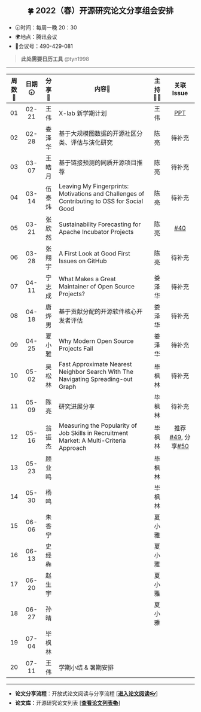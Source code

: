 ## <p align="center">🍀 2022（春）开源研究论文分享组会安排</p>

- 🕣时间：每周一晚 20：30
- 🌍地点：腾讯会议
- 📠会议号：490-429-081

> **此处需要日历工具** @tyn1998

****


周数📆  | 日期🕣 | 分享🙋 | 内容📒 | 主持💂‍♂️ | 关联 Issue 
:--------:|:--------:|:--------:|--------|:--------:|:--------:
01  | 02-21 | 王伟 | X-lab 新学期计划 | 王伟 | [PPT](https://xlab2017.yuque.com/msdpvs/mif83s/25968929)  
02  | 02-28 | 娄泽华 | 基于大规模图数据的开源社区分类、评估与演化研究 | 陈亮 | 待补充 
03  | 03-07 | 王皓月 | 基于链接预测的同质开源项目推荐 | 陈亮 | 待补充 
04  | 03-14 | 伍泰炜 | Leaving My Fingerprints: Motivations and Challenges of Contributing to OSS for Social Good | 陈亮 | 待补充 
05  | 03-21 | 张欣然 | Sustainability Forecasting for Apache Incubator Projects | 陈亮 | [#40](https://github.com/X-lab2017/open-research/issues/40) 
06  | 03-28 | 张翔宇 | A First Look at Good First Issues on GitHub | 陈亮 | 待补充 
07  | 04-11 | 宁志成 | What Makes a Great Maintainer of Open Source Projects? | 娄泽华 | 待补充 
08  | 04-18 | 唐烨男 | 基于贡献分配的开源软件核心开发者评估 | 娄泽华 | 待补充 
09  | 04-25 | 夏小雅 | Why Modern Open Source Projects Fail | 娄泽华 | 待补充 
10  | 05-02 | 吴松林 | Fast Approximate Nearest Neighbor Search With The Navigating Spreading-out Graph | 毕枫林 | 待补充 
11  | 05-09 | 陈亮 | 研究进展分享 | 毕枫林 | 待补充 
12  | 05-16 | 翁振杰 | Measuring the Popularity of Job Skills in Recruitment Market: A Multi-Criteria Approach | 毕枫林 | 推荐[#49](https://github.com/X-lab2017/open-research/issues/49), 分享[#50](https://github.com/X-lab2017/open-research/issues/50)
13  | 05-23 | 顾业鸣 |  | 毕枫林 | 
14  | 05-30 | 杨鸣 |  | 毕枫林 | 
15  | 06-06 | 朱香宁 |  | 夏小雅 | 
16  | 06-13 | 史经犇 |  | 夏小雅 | 
17  | 06-20 | 赵生宇 |  | 夏小雅 | 
18  | 06-27 | 孙晴 |  | 夏小雅 | 
19  | 07-04 | 毕枫林 |  |  | 
20  | 07-11 | 王伟 | 学期小结 & 暑期安排 |  | 


****

* **论文分享流程**：开放式论文阅读与分享流程 [[**进入论文阅读👓**](https://github.com/X-lab2017/open-research/tree/main/OpenReading "论文阅读")]
* **论文库**：开源研究论文列表 [[**查看论文列表📚**](https://github.com/X-lab2017/open-research/blob/main/openlist.md "论文列表")]
